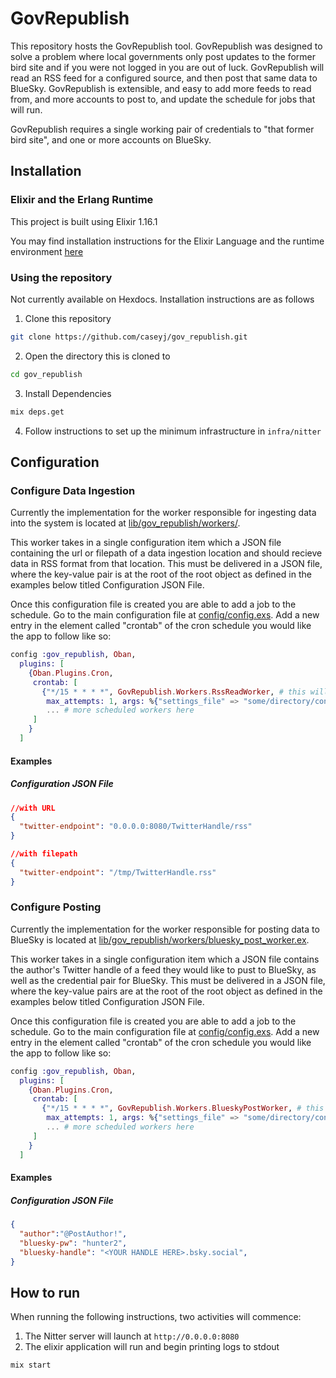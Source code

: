 # GovRepublish

This repository hosts the GovRepublish tool. GovRepublish was designed to solve a problem where local governments only post updates to the former bird site and if you were not logged in you are out of luck. GovRepublish will read an RSS feed for a configured source, and then post that same data to BlueSky. GovRepublish is extensible, and easy to add more feeds to read from, and more accounts to post to, and update the schedule for jobs that will run.

GovRepublish requires a single working pair of credentials to "that former bird site", and one or more accounts on BlueSky. 

## Installation

### Elixir and the Erlang Runtime

This project is built using Elixir 1.16.1

You may find installation instructions for the Elixir Language and the runtime environment [here](https://elixir-lang.org/install.html)

### Using the repository
Not currently available on Hexdocs. Installation instructions are as follows

1. Clone this repository
```bash
git clone https://github.com/caseyj/gov_republish.git
```
2. Open the directory this is cloned to
```bash
cd gov_republish
```
3. Install Dependencies
```bash
mix deps.get
```
4. Follow instructions to set up the minimum infrastructure in `infra/nitter`


## Configuration

### Configure Data Ingestion
Currently the implementation for the worker responsible for ingesting data into the system is located at [lib/gov_republish/workers/](lib/gov_republish/workers/rss_read_worker.ex). 

This worker takes in a single configuration item which a JSON file containing the url or filepath of a data ingestion location and should recieve data in RSS format from that location. This must be delivered in a JSON file, where the key-value pair is at the root of the root object as defined in the examples below titled Configuration JSON File.

Once this configuration file is created you are able to add a job to the schedule. Go to the main configuration file at [config/config.exs](config/config.exs). Add a new entry in the element called "crontab" of the cron schedule you would like the app to follow like so:
```elixir
config :gov_republish, Oban,
  plugins: [
    {Oban.Plugins.Cron,
     crontab: [
       {"*/15 * * * *", GovRepublish.Workers.RssReadWorker, # this will attempt to read RSS from the configured location every 15th minute 
        max_attempts: 1, args: %{"settings_file" => "some/directory/configuration_you_wrote.json"}},
        ... # more scheduled workers here
     ]
    }
  ]
```
#### Examples
##### Configuration JSON File
```JSON
//with URL
{
  "twitter-endpoint": "0.0.0.0:8080/TwitterHandle/rss"
}
```
```JSON
//with filepath
{
  "twitter-endpoint": "/tmp/TwitterHandle.rss"
}
```

### Configure Posting
Currently the implementation for the worker responsible for posting data to BlueSky is located at [lib/gov_republish/workers/bluesky_post_worker.ex](lib/gov_republish/workers/bluesky_post_worker.ex). 

This worker takes in a single configuration item which a JSON file contains the author's Twitter handle of a feed they would like to pust to BlueSky, as well as the credential pair for BlueSky.  This must be delivered in a JSON file, where the key-value pairs are at the root of the root object as defined in the examples below titled Configuration JSON File.

Once this configuration file is created you are able to add a job to the schedule. Go to the main configuration file at [config/config.exs](config/config.exs). Add a new entry in the element called "crontab" of the cron schedule you would like the app to follow like so:
```elixir
config :gov_republish, Oban,
  plugins: [
    {Oban.Plugins.Cron,
     crontab: [
       {"*/15 * * * *", GovRepublish.Workers.BlueskyPostWorker, # this will attempt to post to Bluesky using the configuration file provided every 15th minute 
        max_attempts: 1, args: %{"settings_file" => "some/directory/configuration_you_wrote.json"}},
        ... # more scheduled workers here
     ]
    }
  ]
```
#### Examples
##### Configuration JSON File
```JSON
{
  "author":"@PostAuthor!",
  "bluesky-pw": "hunter2",
  "bluesky-handle": "<YOUR HANDLE HERE>.bsky.social",
}
```

## How to run

When running the following instructions, two activities will commence:
1. The Nitter server will launch at `http://0.0.0.0:8080`
2. The elixir application will run and begin printing logs to stdout

```bash
mix start
```





